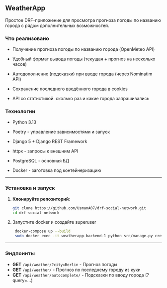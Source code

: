 ## WeatherApp

Простое DRF-приложение для просмотра прогноза погоды по названию города с рядом дополнительных возможностей.

### Что реализовано

- Получение прогноза погоды по названию города (OpenMeteo API)

- Удобный формат вывода погоды (текущая + прогноз на несколько часов)

- Автодополнение (подсказки) при вводе города (через Nominatim API)

- Сохранение последнего введённого города в cookies

- API со статистикой: сколько раз и какие города запрашивались

### Технологии

- Python 3.13

- Poetry - управление зависимостями и запуск

- Django 5 + Django REST Framework

- httpx - запросы к внешним API

- PostgreSQL - основная БД

- Docker - заготовка под контейнеризацию

---

### Установка и запуск

1. **Клонируйте репозиторий**:

   ```bash
   git clone https://github.com/UsmanA07/drf-social-network.git
   cd drf-social-network
   ```

2. Запустите docker и создайте superuser

   ```bash
    docker-compose up --build
    sudo docker exec -it weatherapp-backend-1 python src/manage.py createsuperuser
    ```

---

### Эндпоинты

- **GET** `/api/weather/?city=Berlin` - Прогноз погоды
- **GET** `/api/weather/` - Прогноз по последнему городу из куки
- **GET** `/api/weather/autocomplete/` - Подсказки по вводу города (?query=...)
